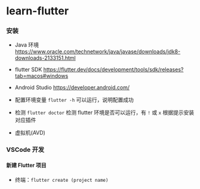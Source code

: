 # learn-flutter

### 安装

+ Java 环境
https://www.oracle.com/technetwork/java/javase/downloads/jdk8-downloads-2133151.html

+ flutter SDK
https://flutter.dev/docs/development/tools/sdk/releases?tab=macos#windows

+ Android Studio
https://developer.android.com/

+ 配置环境变量
```flutter -h``` 可以运行，说明配置成功

+ 检测
```flutter doctor``` 检测 flutter 环境是否可以运行，有 ```!``` 或 ```x``` 根据提示安装对应插件

+ 虚拟机(AVD)

### VSCode 开发

#### 新建 Flutter 项目

+ 终端：```flutter create (project name)```

